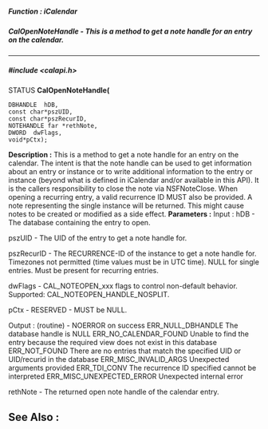 ##### Function : iCalendar
##### CalOpenNoteHandle - This is a method to get a note handle for an entry on the calendar.
---
##### #include <calapi.h>
STATUS **CalOpenNoteHandle(**

	DBHANDLE  hDB,
	const char*pszUID,
	const char*pszRecurID,
	NOTEHANDLE far *rethNote,
	DWORD  dwFlags,
	void*pCtx);
**Description :**
This is a method to get a note handle for an entry on the calendar.
The intent is that the note handle can be used to get information about an 
entry or instance or to write additional information to the entry or instance 
(beyond what is defined in iCalendar and/or available in this API).
It is the callers responsibility to close the note via NSFNoteClose.
When opening a recurring entry, a valid recurrence ID MUST also be provided.  A 
note representing the single instance will be returned.
This might cause notes to be created or modified as a side effect.
**Parameters :**
Input :
hDB  -  The database containing the entry to open.

pszUID  -  The UID of the entry to get a note handle for.

pszRecurID  -  The RECURRENCE-ID of the instance to get a note handle for.  Timezones not permitted (time values must be in UTC time). NULL for single entries.  Must be present for recurring entries.

dwFlags  -  CAL_NOTEOPEN_xxx flags to control non-default behavior. Supported: CAL_NOTEOPEN_HANDLE_NOSPLIT.

pCtx  -  RESERVED - MUST be NULL.

Output :
(routine)  -  NOERROR on success
ERR_NULL_DBHANDLE			The database handle is NULL
ERR_NO_CALENDAR_FOUND		Unable to find the entry because the required view does not exist in this database
ERR_NOT_FOUND				There are no entries that match the specified UID or UID/recurid in the database
ERR_MISC_INVALID_ARGS		Unexpected arguments provided
ERR_TDI_CONV				The recurrence ID specified cannot be interpreted
ERR_MISC_UNEXPECTED_ERROR	Unexpected internal error


rethNote  -  The returned open note handle of the calendar entry.

**See Also :**
[](D:/md_files/.md)
---
